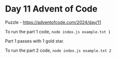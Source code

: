 # Day 11 Advent of Code

Puzzle -
https://adventofcode.com/2024/day/11

To run the part 1 code, `node index.js example.txt 1`

Part 1 passes with 1 gold star.

To run the part 2 code, `node index.js example.txt 2`
